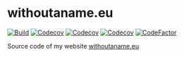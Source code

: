 # withoutaname.eu
[![Build](https://github.com/WithoutAName25/withoutaname.eu/actions/workflows/CICD.yml/badge.svg)](https://github.com/WithoutAName25/withoutaname.eu/actions/workflows/CICD.yml)
[![Codecov](https://img.shields.io/codecov/c/gh/withoutaname25/withoutaname.eu?logo=codecov)](https://codecov.io/gh/WithoutAName25/withoutaname.eu)
[![Codecov](https://img.shields.io/codecov/c/gh/withoutaname25/withoutaname.eu?flag=unit&label=unit&logo=codecov)](https://codecov.io/gh/WithoutAName25/withoutaname.eu)
[![Codecov](https://img.shields.io/codecov/c/gh/withoutaname25/withoutaname.eu?flag=e2e&label=e2e&logo=codecov)](https://codecov.io/gh/WithoutAName25/withoutaname.eu)
[![CodeFactor](https://www.codefactor.io/repository/github/withoutaname25/withoutaname.eu/badge)](https://www.codefactor.io/repository/github/withoutaname25/withoutaname.eu)

Source code of my website [withoutaname.eu](https://withoutaname.eu)
